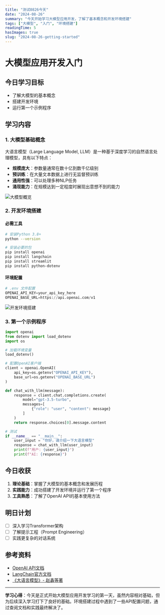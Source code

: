 ```yaml
---
title: "测试0826今天"
date: "2024-08-26"
summary: "今天开始学习大模型应用开发，了解了基本概念和开发环境搭建"
tags: ["大模型", "入门", "环境搭建"]
readingTime: 5
hasImages: true
slug: "2024-08-26-getting-started"
---
```


# 大模型应用开发入门

## 今日学习目标
- 了解大模型的基本概念
- 搭建开发环境
- 运行第一个示例程序

## 学习内容

### 1. 大模型基础概念

大语言模型（Large Language Model, LLM）是一种基于深度学习的自然语言处理模型，具有以下特点：

- **规模庞大**：参数量通常在数十亿到数千亿级别
- **预训练**：在大量文本数据上进行无监督预训练
- **通用性强**：可以处理多种NLP任务
- **涌现能力**：在规模达到一定程度时展现出意想不到的能力

![大模型概览](https://via.placeholder.com/800x400/4F46E5/FFFFFF?text=大模型架构概览)

### 2. 开发环境搭建

#### 必需工具
```bash
# 安装Python 3.8+
python --version

# 安装必要的包
pip install openai
pip install langchain
pip install streamlit
pip install python-dotenv
```

#### 环境配置
```python
# .env 文件配置
OPENAI_API_KEY=your_api_key_here
OPENAI_BASE_URL=https://api.openai.com/v1
```

![开发环境搭建](https://via.placeholder.com/800x300/10B981/FFFFFF?text=开发环境配置)

### 3. 第一个示例程序

```python
import openai
from dotenv import load_dotenv
import os

# 加载环境变量
load_dotenv()

# 配置OpenAI客户端
client = openai.OpenAI(
    api_key=os.getenv("OPENAI_API_KEY"),
    base_url=os.getenv("OPENAI_BASE_URL")
)

def chat_with_llm(message):
    response = client.chat.completions.create(
        model="gpt-3.5-turbo",
        messages=[
            {"role": "user", "content": message}
        ]
    )
    return response.choices[0].message.content

# 测试
if __name__ == "__main__":
    user_input = "你好，请介绍一下大语言模型"
    response = chat_with_llm(user_input)
    print(f"用户: {user_input}")
    print(f"AI: {response}")
```

## 今日收获

1. **理论基础**：掌握了大模型的基本概念和发展历程
2. **实践能力**：成功搭建了开发环境并运行了第一个程序
3. **工具熟悉**：了解了OpenAI API的基本使用方法

## 明日计划

- [ ] 深入学习Transformer架构
- [ ] 了解提示工程（Prompt Engineering）
- [ ] 实践更复杂的对话系统

## 参考资料

- [OpenAI API文档](https://platform.openai.com/docs)
- [LangChain官方文档](https://python.langchain.com/)
- [《大语言模型》- 赵鑫等著](https://example.com)

---

**学习心得**：今天是正式开始大模型应用开发学习的第一天，虽然内容相对基础，但为后续深入学习打下了良好的基础。环境搭建过程中遇到了一些API配置问题，通过查阅文档和实践最终解决了。